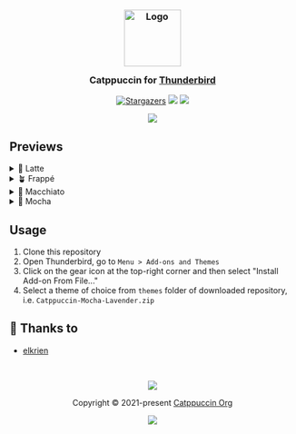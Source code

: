 <h3 align="center">
	<img src="https://raw.githubusercontent.com/catppuccin/catppuccin/main/assets/logos/exports/1544x1544_circle.png" width="100" alt="Logo"/><br/>
	<img src="https://raw.githubusercontent.com/catppuccin/catppuccin/main/assets/misc/transparent.png" height="30" width="0px"/>
	Catppuccin for <a href="https://www.thunderbird.net">Thunderbird</a>
	<img src="https://raw.githubusercontent.com/catppuccin/catppuccin/main/assets/misc/transparent.png" height="30" width="0px"/>
</h3>
<p align="center">
    <a href="https://github.com/catppuccin/thunderbird/stargazers"><img alt="Stargazers" src="https://img.shields.io/github/stars/catppuccin/thunderbird?colorA=363a4f&colorB=b7bdf8&style=for-the-badge"></a>
    <a href="https://github.com/catppuccin/thunderbird/issues"><img src="https://img.shields.io/github/issues/catppuccin/thunderbird?colorA=363a4f&colorB=f5a97f&style=for-the-badge"></a>
    <a href="https://github.com/catppuccin/thunderbird/contributors"><img src="https://img.shields.io/github/contributors/catppuccin/thunderbird?colorA=363a4f&colorB=a6da95&style=for-the-badge"></a>
</p>

<p align="center">
  <img src="https://raw.githubusercontent.com/catppuccin/thunderbird/main/assets/thunderbird.png"/>
</p>

## Previews

<details>
<summary>🌻 Latte</summary>
  <img src="https://raw.githubusercontent.com/catppuccin/thunderbird/main/assets/thunderbird-latte.png"/>
</details>
<details>
<summary>🪴 Frappé</summary>
  <img src="https://raw.githubusercontent.com/catppuccin/thunderbird/main/assets/thunderbird-frappe.png"/>
</details>
<details>
<summary>🌺 Macchiato</summary>
  <img src="https://raw.githubusercontent.com/catppuccin/thunderbird/main/assets/thunderbird-macchiato.png"/>
</details>
<details>
<summary>🌿 Mocha</summary>
  <img src="https://raw.githubusercontent.com/catppuccin/thunderbird/main/assets/thunderbird-mocha.png"/>
</details>


## Usage

1. Clone this repository
2. Open Thunderbird, go to `Menu > Add-ons and Themes`
3. Click on the gear icon at the top-right corner and then select "Install Add-on From File..."
4. Select a theme of choice from `themes` folder of downloaded repository, i.e. `Catppuccin-Mocha-Lavender.zip`

## 💝 Thanks to

-   [elkrien](https://github.com/elkrien)

&nbsp;

<p align="center"><img src="https://raw.githubusercontent.com/catppuccin/catppuccin/main/assets/footers/gray0_ctp_on_line.svg?sanitize=true" /></p>
<p align="center">Copyright &copy; 2021-present <a href="https://github.com/catppuccin" target="_blank">Catppuccin Org</a>
<p align="center"><a href="https://github.com/catppuccin/catppuccin/blob/main/LICENSE"><img src="https://img.shields.io/static/v1.svg?style=for-the-badge&label=License&message=MIT&logoColor=d9e0ee&colorA=363a4f&colorB=b7bdf8"/></a></p>
